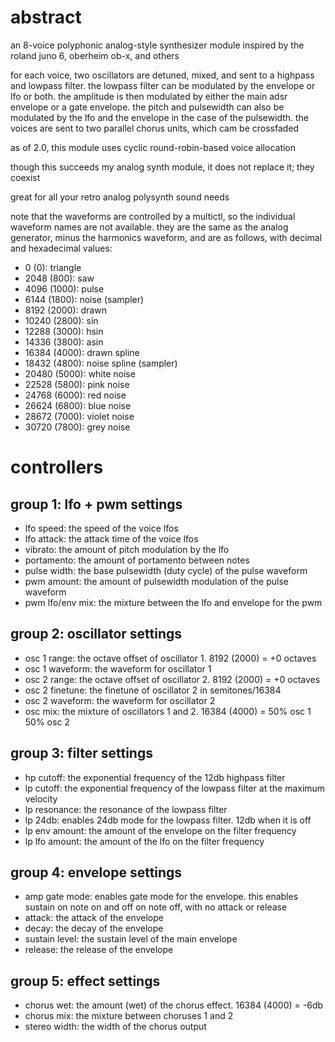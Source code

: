# abstract

an 8-voice polyphonic analog-style synthesizer module inspired by the roland juno 6, oberheim ob-x, and others

for each voice, two oscillators are detuned, mixed, and sent to a highpass and lowpass filter. the lowpass filter can be modulated by the envelope or lfo or both. the amplitude is then modulated by either the main adsr envelope or a gate envelope. the pitch and pulsewidth can also be modulated by the lfo and the envelope in the case of the pulsewidth. the voices are sent to two parallel chorus units, which cam be crossfaded

as of 2.0, this module uses cyclic round-robin-based voice allocation

though this succeeds my analog synth module, it does not replace it; they coexist

great for all your retro analog polysynth sound needs

note that the waveforms are controlled by a multictl, so the individual waveform names are not available. they are the same as the analog generator, minus the harmonics waveform, and are as follows, with decimal and hexadecimal values:

- 0 (0): triangle
- 2048 (800): saw
- 4096 (1000): pulse
- 6144 (1800): noise (sampler)
- 8192 (2000): drawn
- 10240 (2800): sin
- 12288 (3000): hsin
- 14336 (3800): asin
- 16384 (4000): drawn spline
- 18432 (4800): noise spline (sampler)
- 20480 (5000): white noise
- 22528 (5800): pink noise
- 24768 (6000): red noise
- 26624 (6800): blue noise
- 28672 (7000): violet noise
- 30720 (7800): grey noise

# controllers

## group 1: lfo + pwm settings

- lfo speed: the speed of the voice lfos
- lfo attack: the attack time of the voice lfos
- vibrato: the amount of pitch modulation by the lfo
- portamento: the amount of portamento between notes
- pulse width: the base pulsewidth (duty cycle) of the pulse waveform
- pwm amount: the amount of pulsewidth modulation of the pulse waveform
- pwm lfo/env mix: the mixture between the lfo and envelope for the pwm

## group 2: oscillator settings

- osc 1 range: the octave offset of oscillator 1. 8192 (2000) = +0 octaves
- osc 1 waveform: the waveform for oscillator 1
- osc 2 range: the octave offset of oscillator 2. 8192 (2000) = +0 octaves
- osc 2 finetune: the finetune of oscillator 2 in semitones/16384
- osc 2 waveform: the waveform for oscillator 2
- osc mix: the mixture of oscillators 1 and 2. 16384 (4000) = 50% osc 1 50% osc 2

## group 3: filter settings

- hp cutoff: the exponential frequency of the 12db highpass filter
- lp cutoff: the exponential frequency of the lowpass filter at the maximum velocity
- lp resonance: the resonance of the lowpass filter
- lp 24db: enables 24db mode for the lowpass filter. 12db when it is off
- lp env amount: the amount of the envelope on the filter frequency
- lp lfo amount: the amount of the lfo on the filter frequency

## group 4: envelope settings

- amp gate mode: enables gate mode for the envelope. this enables sustain on note on and off on note off, with no attack or release
- attack: the attack of the envelope
- decay: the decay of the envelope
- sustain level: the sustain level of the main envelope
- release: the release of the envelope

## group 5: effect settings

- chorus wet: the amount (wet) of the chorus effect. 16384 (4000) = -6db
- chorus mix: the mixture between choruses 1 and 2
- stereo width: the width of the chorus output